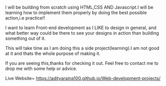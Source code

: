  I will be building from scratch using HTML,CSS AND Javascript.I will be learning how to implement them properly by doing the best possible action,i.e practice!!

I want to learn Front-end development as I LIKE to design in general, and what better way could be there to see your designs in action than building something out of it.

This will take time as I am doing this a side project(learning).I am not good at it and thats the whole purpose of making it.

If you are seeing this,thanks for checking it out. Feel free to contact me to drop me with some help or advice.

Live Website= https://adityaraina100.github.io/Web-development-projects/



